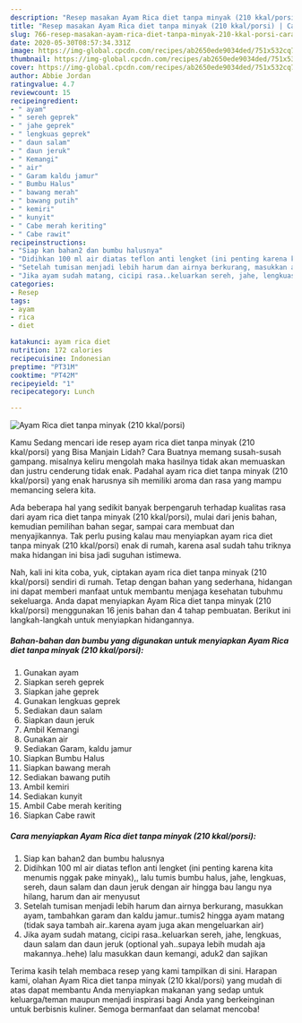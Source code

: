```yaml
---
description: "Resep masakan Ayam Rica diet tanpa minyak (210 kkal/porsi) | Cara Bikin Ayam Rica diet tanpa minyak (210 kkal/porsi) Yang Sedap"
title: "Resep masakan Ayam Rica diet tanpa minyak (210 kkal/porsi) | Cara Bikin Ayam Rica diet tanpa minyak (210 kkal/porsi) Yang Sedap"
slug: 766-resep-masakan-ayam-rica-diet-tanpa-minyak-210-kkal-porsi-cara-bikin-ayam-rica-diet-tanpa-minyak-210-kkal-porsi-yang-sedap
date: 2020-05-30T08:57:34.331Z
image: https://img-global.cpcdn.com/recipes/ab2650ede9034ded/751x532cq70/ayam-rica-diet-tanpa-minyak-210-kkalporsi-foto-resep-utama.jpg
thumbnail: https://img-global.cpcdn.com/recipes/ab2650ede9034ded/751x532cq70/ayam-rica-diet-tanpa-minyak-210-kkalporsi-foto-resep-utama.jpg
cover: https://img-global.cpcdn.com/recipes/ab2650ede9034ded/751x532cq70/ayam-rica-diet-tanpa-minyak-210-kkalporsi-foto-resep-utama.jpg
author: Abbie Jordan
ratingvalue: 4.7
reviewcount: 15
recipeingredient:
- " ayam"
- " sereh geprek"
- " jahe geprek"
- " lengkuas geprek"
- " daun salam"
- " daun jeruk"
- " Kemangi"
- " air"
- " Garam kaldu jamur"
- " Bumbu Halus"
- " bawang merah"
- " bawang putih"
- " kemiri"
- " kunyit"
- " Cabe merah keriting"
- " Cabe rawit"
recipeinstructions:
- "Siap kan bahan2 dan bumbu halusnya"
- "Didihkan 100 ml air diatas teflon anti lengket (ini penting karena kita menumis nggak pake minyak),, lalu tumis bumbu halus, jahe, lengkuas, sereh, daun salam dan daun jeruk dengan air hingga bau langu nya hilang, harum dan air menyusut"
- "Setelah tumisan menjadi lebih harum dan airnya berkurang, masukkan ayam, tambahkan garam dan kaldu jamur..tumis2 hingga ayam matang (tidak saya tambah air..karena ayam juga akan mengeluarkan air)"
- "Jika ayam sudah matang, cicipi rasa..keluarkan sereh, jahe, lengkuas, daun salam dan daun jeruk (optional yah..supaya lebih mudah aja makannya..hehe) lalu masukkan daun kemangi, aduk2 dan sajikan"
categories:
- Resep
tags:
- ayam
- rica
- diet

katakunci: ayam rica diet 
nutrition: 172 calories
recipecuisine: Indonesian
preptime: "PT31M"
cooktime: "PT42M"
recipeyield: "1"
recipecategory: Lunch

---
```



![Ayam Rica diet tanpa minyak (210 kkal/porsi)](https://img-global.cpcdn.com/recipes/ab2650ede9034ded/751x532cq70/ayam-rica-diet-tanpa-minyak-210-kkalporsi-foto-resep-utama.jpg)

Kamu Sedang mencari ide resep ayam rica diet tanpa minyak (210 kkal/porsi) yang Bisa Manjain Lidah? Cara Buatnya memang susah-susah gampang. misalnya keliru mengolah maka hasilnya tidak akan memuaskan dan justru cenderung tidak enak. Padahal ayam rica diet tanpa minyak (210 kkal/porsi) yang enak harusnya sih memiliki aroma dan rasa yang mampu memancing selera kita.

Ada beberapa hal yang sedikit banyak berpengaruh terhadap kualitas rasa dari ayam rica diet tanpa minyak (210 kkal/porsi), mulai dari jenis bahan, kemudian pemilihan bahan segar, sampai cara membuat dan menyajikannya. Tak perlu pusing kalau mau menyiapkan ayam rica diet tanpa minyak (210 kkal/porsi) enak di rumah, karena asal sudah tahu triknya maka hidangan ini bisa jadi suguhan istimewa.




Nah, kali ini kita coba, yuk, ciptakan ayam rica diet tanpa minyak (210 kkal/porsi) sendiri di rumah. Tetap dengan bahan yang sederhana, hidangan ini dapat memberi manfaat untuk membantu menjaga kesehatan tubuhmu sekeluarga. Anda dapat menyiapkan Ayam Rica diet tanpa minyak (210 kkal/porsi) menggunakan 16 jenis bahan dan 4 tahap pembuatan. Berikut ini langkah-langkah untuk menyiapkan hidangannya.

<!--inarticleads1-->

##### Bahan-bahan dan bumbu yang digunakan untuk menyiapkan Ayam Rica diet tanpa minyak (210 kkal/porsi):

1. Gunakan  ayam
1. Siapkan  sereh geprek
1. Siapkan  jahe geprek
1. Gunakan  lengkuas geprek
1. Sediakan  daun salam
1. Siapkan  daun jeruk
1. Ambil  Kemangi
1. Gunakan  air
1. Sediakan  Garam, kaldu jamur
1. Siapkan  Bumbu Halus
1. Siapkan  bawang merah
1. Sediakan  bawang putih
1. Ambil  kemiri
1. Sediakan  kunyit
1. Ambil  Cabe merah keriting
1. Siapkan  Cabe rawit




<!--inarticleads2-->

##### Cara menyiapkan Ayam Rica diet tanpa minyak (210 kkal/porsi):

1. Siap kan bahan2 dan bumbu halusnya
1. Didihkan 100 ml air diatas teflon anti lengket (ini penting karena kita menumis nggak pake minyak),, lalu tumis bumbu halus, jahe, lengkuas, sereh, daun salam dan daun jeruk dengan air hingga bau langu nya hilang, harum dan air menyusut
1. Setelah tumisan menjadi lebih harum dan airnya berkurang, masukkan ayam, tambahkan garam dan kaldu jamur..tumis2 hingga ayam matang (tidak saya tambah air..karena ayam juga akan mengeluarkan air)
1. Jika ayam sudah matang, cicipi rasa..keluarkan sereh, jahe, lengkuas, daun salam dan daun jeruk (optional yah..supaya lebih mudah aja makannya..hehe) lalu masukkan daun kemangi, aduk2 dan sajikan




Terima kasih telah membaca resep yang kami tampilkan di sini. Harapan kami, olahan Ayam Rica diet tanpa minyak (210 kkal/porsi) yang mudah di atas dapat membantu Anda menyiapkan makanan yang sedap untuk keluarga/teman maupun menjadi inspirasi bagi Anda yang berkeinginan untuk berbisnis kuliner. Semoga bermanfaat dan selamat mencoba!
